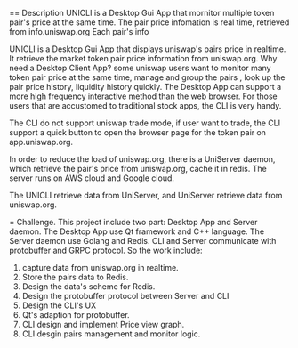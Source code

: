 == Description
UNICLI is a Desktop Gui App that mornitor multiple token pair's price at the same time.
The pair price infomation is real time, retrieved from info.uniswap.org
Each pair's info

UNICLI is a Desktop Gui App that displays uniswap's pairs price in realtime. 
It retrieve the market token pair price information from uniswap.org. 
Why need a Desktop Client App?
 some uniswap users want to monitor many token pair price at the same time, manage and 
 group the pairs , look up the pair price history, liquidity history quickly. The Desktop 
 App can support a more high frequency interactive method than the web browser.
 For those users that are accustomed to traditional stock apps, the CLI is very handy.

 The CLI do not support uniswap trade mode, if user want to trade, the CLI support a quick button
 to open the browser page for the token pair on app.uniswap.org.

 In order to reduce the load of uniswap.org, there is a UniServer daemon, which retrieve the pair's
 price from uniswap.org, cache it in redis. The server runs on AWS cloud and Google cloud.

 The UNICLI retrieve data from UniServer, and UniServer retrieve data from uniswap.org.

= Challenge.
 This project include two part: Desktop App and Server daemon.
 The Desktop App use Qt framework and C++ language. The Server daemon use Golang and Redis.
 CLI and Server communicate with protobuffer and GRPC protocol. 
 So the work include:
  1. capture data from uniswap.org in realtime.
  2. Store the pairs data to Redis.
  3. Design the data's scheme for Redis.
  4. Design the protobuffer protocol between Server and CLI
  5. Design the CLI's UX
  6. Qt's adaption for protobuffer.
  7. CLI design and implement Price view graph.
  8. CLI desgin pairs management and monitor logic.
